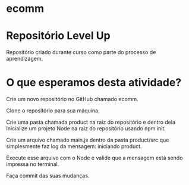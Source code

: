 # ecomm

# Repositório Level Up 

 Repositório criado durante curso como parte do processo de aprendizagem.

# O que esperamos desta atividade?
Crie um novo repositório no GitHub chamado ecomm.

Clone o repositório para sua máquina.

Crie uma pasta chamada product na raiz do repositório e dentro dela Inicialize um projeto Node na raiz do repositório usando npm init.

Crie um arquivo chamado main.js dentro da pasta product/src que simplesmente faz log da mensagem: iniciando product.

Execute esse arquivo com o Node e valide que a mensagem está sendo impressa no terminal.

Faça commit das suas mudanças.


